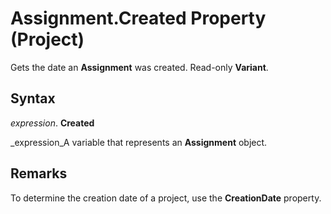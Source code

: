 
# Assignment.Created Property (Project)

Gets the date an  **Assignment** was created. Read-only **Variant**.


## Syntax

 _expression_. **Created**

 _expression_A variable that represents an  **Assignment** object.


## Remarks

To determine the creation date of a project, use the  **CreationDate** property.

